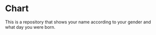 # Chart
This is a repository that shows your name according to your gender and what day you were born.
